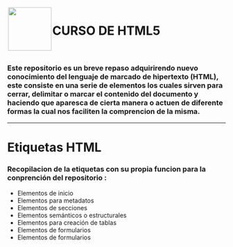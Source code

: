 <img src="https://cdn.iconscout.com/icon/free/png-256/free-html5-41-1175209.png" style="width: 100px; height: 100px; margin: 2px;" align="left" >

<h1> CURSO DE HTML5 </h1> <br>

### Este repositorio es un breve repaso adquirirendo nuevo conocimiento del lenguaje de marcado de hipertexto (HTML), este consiste en una serie de elementos los cuales sirven para cerrar, delimitar o marcar el contenido del documento y haciendo que aparesca de cierta manera o actuen de diferente formas la cual nos faciliten la comprencion de la misma. 

***
# Etiquetas HTML
### Recopilacion de la etiquetas con su propia funcion para la conprención del repositorio : 
 
-  Elementos de inicio
-  Elementos para metadatos
-  Elementos de secciones
-  Elementos semánticos o estructurales
-  Elementos para creación de tablas
-  Elementos de formularios
-  Elementos de formularios
